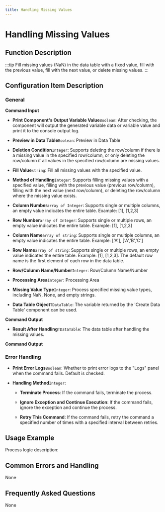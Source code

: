 ```yaml
---
title: Handling Missing Values
---
```


# Handling Missing Values

## Function Description

:::tip 
Fill missing values (NaN) in the data table with a fixed value, fill with the previous value, fill with the next value, or delete missing values.
:::

## Configuration Item Description

### General

**Command Input**

- **Print Component's Output Variable Value**`Boolean`: After checking, the component will output the generated variable data or variable value and print it to the console output log.

- **Preview in Data Table**`Boolean`: Preview in Data Table

- **Deletion Condition**`Integer`: Supports deleting the row/column if there is a missing value in the specified row/column, or only deleting the row/column if all values in the specified row/column are missing values.

- **Fill Value**`string`: Fill all missing values with the specified value.

- **Method of Handling**`Integer`: Supports filling missing values with a specified value, filling with the previous value (previous row/column), filling with the next value (next row/column), or deleting the row/column where the missing value exists.

- **Column Number**`array of Integer`: Supports single or multiple columns, an empty value indicates the entire table. Example: [1], [1,2,3]

- **Row Number**`array of Integer`: Supports single or multiple rows, an empty value indicates the entire table. Example: [1], [1,2,3]

- **Column Name**`array of string`: Supports single or multiple columns, an empty value indicates the entire table. Example: ['A'], ['A','B','C']

- **Row Name**`array of string`: Supports single or multiple rows, an empty value indicates the entire table. Example: [1], [1,2,3]. The default row name is the first element of each row in the data table.

- **Row/Column Name/Number**`Integer`: Row/Column Name/Number

- **Processing Area**`Integer`: Processing Area

- **Missing Value Type**`Integer`: Process specified missing value types, including NaN, None, and empty strings.

- **Data Table Object**`TDataTable`: The variable returned by the 'Create Data Table' component can be used.


**Command Output**

- **Result After Handling**`TDataTable`: The data table after handling the missing values.


**Command Output**

### Error Handling

- **Print Error Logs**`Boolean`: Whether to print error logs to the "Logs" panel when the command fails. Default is checked. 

- **Handling Method**`Integer`:

    - **Terminate Process**: If the command fails, terminate the process.

    - **Ignore Exception and Continue Execution**: If the command fails, ignore the exception and continue the process.

    - **Retry This Command**: If the command fails, retry the command a specified number of times with a specified interval between retries.

## Usage Example

Process logic description:

## Common Errors and Handling

None

## Frequently Asked Questions

None

